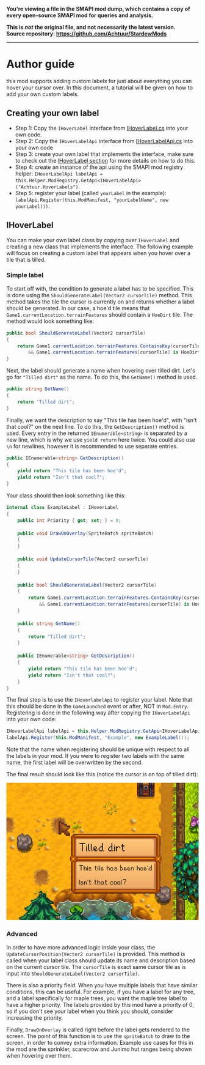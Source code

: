 **You're viewing a file in the SMAPI mod dump, which contains a copy of every open-source SMAPI mod
for queries and analysis.**

**This is _not_ the original file, and not necessarily the latest version.**  
**Source repository: https://github.com/Achtuur/StardewMods**

----

# Author guide

this mod supports adding custom labels for just about everything you can hover your cursor over.
In this document, a tutorial will be given on how to add your own custom labels.


## Creating your own label

* Step 1: Copy the `IHoverLabel` interface from [IHoverLabel.cs](../IHoverLabel.cs) into your own code.
* Step 2: Copy the `IHoverLabelApi` interface from [IHoverLabelApi.cs](../IHoverLabelApi.cs) into your own code
* Step 3: create your own label that implements the interface, make sure to check out the [IHoverLabel section](#IHoverLabel-tutorial) for more details on how to do this.
* Step 4: create an instance of the api using the SMAPI mod registry helper: `IHoverLabelApi labelApi = this.Helper.ModRegistry.GetApi<IHoverLabelApi>("Achtuur.HoverLabels")`.
* Step 5: register your label (called `yourLabel` in the example): `labelApi.Register(this.ModManifest, "yourLabelName", new yourLabel())`.









<h2 id="IHoverLabel-tutorial"> IHoverLabel </h2>

You can make your own label class by copying over `IHoverLabel` and creating a new class that implements the interface. The following example will focus on creating a custom label that appears when you hover over a tile that is tilled.

### Simple label

To start off with, the condition to generate a label has to be specified. This is done using the `ShouldGenerateLabel(Vector2 cursorTile)` method. This method takes the tile the cursor is currently on and returns whether a label should be generated. In our case, a hoe'd tile means that `Game1.currentLocation.terrainFeatures` should contain a `HoeDirt` tile. The method would look something like:

```cs
public bool ShouldGenerateLabel(Vector2 cursorTile) 
{
    return Game1.currentLocation.terrainFeatures.ContainsKey(cursorTile)
        && Game1.currentLocation.terrainFeatures[cursorTile] is HoeDirt;
}
```

Next, the label should generate a name when hovering over tilled dirt. Let's go for `"Tilled dirt"` as the name. To do this, the `GetName()` method is used.

```cs
public string GetName()
{
    return "Tilled dirt";
}
```

Finally, we want the description to say "This tile has been hoe'd", with "isn't that cool?" on the next line. To do this, the `GetDescription()` method is used. Every entry in the returned `IEnumerable<string>` is separated by a new line, which is why we use `yield return` here twice. You could also use `\n` for newlines, however it is recommended to use separate entries.

```cs
public IEnumerable<string> GetDescription()
{
    yield return "This tile has been hoe'd";
    yield return "Isn't that cool?";
}
```

Your class should then look something like this:

```cs
internal class ExampleLabel : IHoverLabel
{
    public int Priority { get; set; } = 0;

    public void DrawOnOverlay(SpriteBatch spriteBatch)
    {
    }

    public void UpdateCursorTile(Vector2 cursorTile)
    {
    }

    public bool ShouldGenerateLabel(Vector2 cursorTile)
    {
        return Game1.currentLocation.terrainFeatures.ContainsKey(cursorTile)
            && Game1.currentLocation.terrainFeatures[cursorTile] is HoeDirt;
    }

    public string GetName()
    {
        return "Tilled dirt";
    }

    public IEnumerable<string> GetDescription()
    {
        yield return "This tile has been hoe'd";
        yield return "Isn't that cool?";
    }
}
```

The final step is to use the `IHoverlabelApi` to register your label. Note that this should be done in the `GameLaunched` event or after, NOT in `Mod.Entry`. Registering is done in the following way after copying the `IHoverLabelApi` into your own code:

```cs
IHoverLabelApi labelApi = this.Helper.ModRegistry.GetApi<IHoverLabelApi>("Achtuur.HoverLabels");
labelApi.Register(this.ModManifest, "Example", new ExampleLabel());
```

Note that the name when registering should be unique with respect to all the labels in your mod. If you were to register two labels with the same name, the first label will be overwritten by the second.

The final result should look like this (notice the cursor is on top of tilled dirt):

![Example label showing tilled dirt](./images//examplelabel.png)


### Advanced

In order to have more advanced logic inside your class, the `UpdateCursorPosition(Vector2 cursorTile)` is provided. This method is called when your label class should update its name and description based on the current cursor tile. The `cursorTile` is exact same cursor tile as is input into `ShouldGenerateLabel(Vector2 cursorTile)`.

There is also a priority field. When you have multiple labels that have similar conditions, this can be useful. For example, if you have a label for any tree, and a label specifically for maple trees, you want the maple tree label to have a higher priority. The labels provided by this mod have a priority of 0, so if you don't see your label when you think you should, consider increasing the priority.

Finally, `DrawOnOverlay` is called right before the label gets rendered to the screen. The point of this function is to use the `spriteBatch` to draw to the screen, in order to convey extra information. Example use cases for this in the mod are the sprinkler, scarecrow and Junimo hut ranges being shown when hovering over them.



